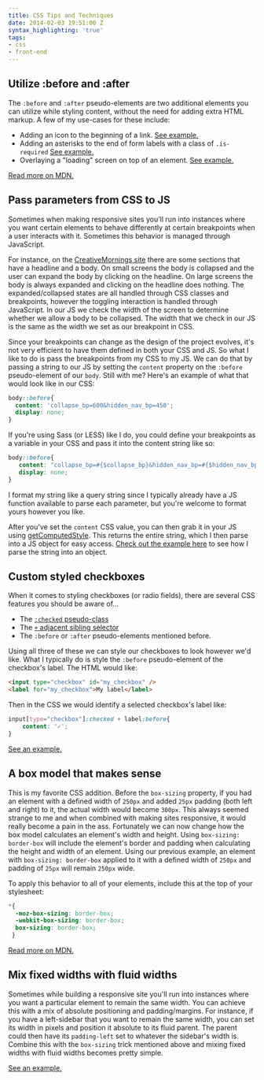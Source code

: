 ```yaml
---
title: CSS Tips and Techniques
date: 2014-02-03 19:51:00 Z
syntax_highlighting: 'true'
tags:
- css
- front-end
---
```


## Utilize :before and :after

The `:before` and `:after` pseudo-elements are two additional elements you can utilize while styling content, without the need for adding extra HTML markup. A few of my use-cases for these include:

- Adding an icon to the beginning of a link. [See example.](http://jsbin.com/oRUvOwi/1/edit?html,css,output)
- Adding an asterisks to the end of form labels with a class of `.is-required` [See example.](http://jsbin.com/aDupULi/1/edit?html,css,output)
- Overlaying a "loading" screen on top of an element. [See example.](http://jsbin.com/UZuHEFaB/1/edit?html,css,output)

[Read more on MDN.](https://developer.mozilla.org/en-US/docs/Web/CSS/::before)

## Pass parameters from CSS to JS

Sometimes when making responsive sites you'll run into instances where you want certain elements to behave differently at certain breakpoints when a user interacts with it. Sometimes this behavior is managed through JavaScript.

For instance, on the [CreativeMornings site](http://creativemornings.com) there are some sections that have a headline and a body. On small screens the body is collapsed and the user can expand the body by clicking on the headline. On large screens the body is always expanded and clicking on the headline does nothing. The expanded/collapsed states are all handled through CSS classes and breakpoints, however the toggling interaction is handled through JavaScript. In our JS we check the width of the screen to determine whether we allow a body to be collapsed. The width that we check in our JS is the same as the width we set as our breakpoint in CSS.

Since your breakpoints can change as the design of the project evolves, it's not very efficient to have them defined in both your CSS and JS. So what I like to do is pass the breakpoints from my CSS to my JS. We can do that by passing a string to our JS by setting the `content` property on the `:before` pseudo-element of our `body`. Still with me? Here's an example of what that would look like in our CSS:

```css
body::before{
  content: 'collapse_bp=600&hidden_nav_bp=450';
  display: none;
}
```

If you're using Sass (or LESS) like I do, you could define your breakpoints as a variable in your CSS and pass it into the content string like so:

```css
body::before{
   content: "collapse_bp=#{$collapse_bp}&hidden_nav_bp=#{$hidden_nav_bp}";
   display: none;
}
```

I format my string like a query string since I typically already have a JS function available to parse each parameter, but you're welcome to format yours however you like.

After you've set the `content` CSS value, you can then grab it in your JS using [getComputedStyle](https://developer.mozilla.org/en-US/docs/Web/API/Window.getComputedStyle). This returns the entire string, which I then parse into a JS object for easy access. [Check out the example here](http://jsbin.com/IYUMIVOv/1/edit?css,js,console) to see how I parse the string into an object.

## Custom styled checkboxes

When it comes to styling checkboxes (or radio fields), there are several CSS features you should be aware of...

- The [`:checked` pseudo-class](https://developer.mozilla.org/en-US/docs/Web/CSS/:checked)
- The [`+` adjacent sibling selector](https://developer.mozilla.org/en-US/docs/Web/CSS/Adjacent_sibling_selectors)
- The `:before` or `:after` pseudo-elements mentioned before.

Using all three of these we can style our checkboxes to look however we'd like. What I typically do is style the `:before` pseudo-element of the checkbox's label. The HTML would like:

```html
<input type="checkbox" id="my_checkbox" />
<label for="my_checkbox">My label</label>
```

Then in the CSS we would identify a selected checkbox's label like:

```css
input[type="checkbox"]:checked + label:before{
    content: '✓';
}
```

[See an example.](http://jsbin.com/OdahoJuW/1/edit?html,css,output)

## A box model that makes sense

This is my favorite CSS addition. Before the `box-sizing` property, if you had an element with a defined width of `250px` and added `25px` padding (both left and right) to it, the actual width would become `300px`. This always seemed strange to me and when combined with making sites responsive, it would really become a pain in the ass. Fortunately we can now change how the box model calculates an element's width and height. Using `box-sizing: border-box` will include the element's border and padding when calculating the height and width of an element. Using our previous example, an element with `box-sizing: border-box` applied to it with a defined width of `250px` and padding of `25px` will remain `250px` wide.

To apply this behavior to all of your elements, include this at the top of your stylesheet:

```css
*{
  -moz-box-sizing: border-box;
  -webkit-box-sizing: border-box;
  box-sizing: border-box;
 }
```

[Read more on MDN.](https://developer.mozilla.org/en-US/docs/Web/CSS/box-sizing)

## Mix fixed widths with fluid widths

Sometimes while building a responsive site you'll run into instances where you want a particular element to remain the same width. You can achieve this with a mix of absolute positioning and padding/margins. For instance, if you have a left-sidebar that you want to remain the same width, you can set its width in pixels and position it absolute to its fluid parent. The parent could then have its `padding-left` set to whatever the sidebar's width is. Combine this with the `box-sizing` trick mentioned above and mixing fixed widths with fluid widths becomes pretty simple.

[See an example.](http://jsbin.com/eqOzoVeH/1/edit?html,css,output)
